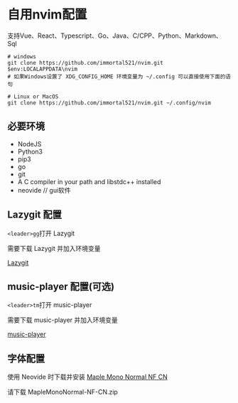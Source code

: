 # 自用nvim配置

支持Vue、React、Typescript、Go、Java、C/CPP、Python、Markdown、Sql

```shell
# windows
git clone https://github.com/immortal521/nvim.git $env:LOCALAPPDATA\nvim
# 如果Windows设置了 XDG_CONFIG_HOME 环境变量为 ~/.config 可以直接使用下面的语句

# Linux or MacOS
git clone https://github.com/immortal521/nvim.git ~/.config/nvim
```

## 必要环境

- NodeJS
- Python3
- pip3
- go
- git
- A C compiler in your path and libstdc++ installed
- neovide // gui软件

## Lazygit 配置

`<leader>gg`打开 Lazygit

需要下载 Lazygit 并加入环境变量

[Lazygit](https://github.com/jesseduffield/lazygit.git)

## music-player 配置(可选)

`<leader>tm`打开 music-player

需要下载 music-player 并加入环境变量

[music-player](https://github.com/immortal521/bucketApps/releases/tag/music-player)

## 字体配置

使用 Neovide 时下载并安装 [Maple Mono Normal NF CN](https://github.com/subframe7536/maple-font/releases)

请下载 MapleMonoNormal-NF-CN.zip 
